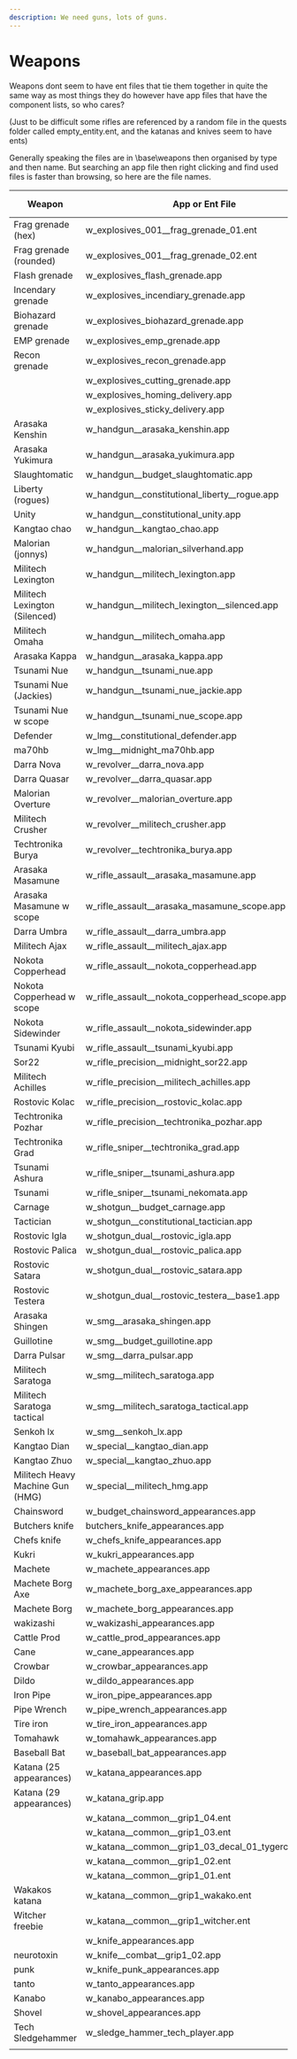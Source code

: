 ```yaml
---
description: We need guns, lots of guns.
---
```


# Weapons

Weapons dont seem to have ent files that tie them together in quite the same way as most things they do however have app files that have the component lists, so who cares?&#x20;

(Just to be difficult some rifles are referenced by a random file in the quests folder called empty\_entity.ent, and the katanas and knives seem to have ents)

Generally speaking the files are in \base\weapons then organised by type and then name. But searching an app file then right clicking and find used files is faster than browsing, so here are the file names.

<table><thead><tr><th width="349">Weapon</th><th width="423">App or Ent File</th><th>Ent file</th></tr></thead><tbody><tr><td>Frag grenade (hex)</td><td>w_explosives_001__frag_grenade_01.ent</td><td></td></tr><tr><td>Frag grenade (rounded)</td><td>w_explosives_001__frag_grenade_02.ent</td><td></td></tr><tr><td>Flash grenade</td><td>w_explosives_flash_grenade.app </td><td></td></tr><tr><td>Incendary grenade</td><td>w_explosives_incendiary_grenade.app </td><td></td></tr><tr><td>Biohazard grenade</td><td>w_explosives_biohazard_grenade.app </td><td></td></tr><tr><td>EMP grenade</td><td>w_explosives_emp_grenade.app </td><td></td></tr><tr><td>Recon grenade</td><td>w_explosives_recon_grenade.app </td><td></td></tr><tr><td></td><td>w_explosives_cutting_grenade.app </td><td></td></tr><tr><td></td><td>w_explosives_homing_delivery.app  </td><td></td></tr><tr><td></td><td>w_explosives_sticky_delivery.app</td><td></td></tr><tr><td>Arasaka Kenshin</td><td>w_handgun__arasaka_kenshin.app </td><td></td></tr><tr><td>Arasaka Yukimura</td><td>w_handgun__arasaka_yukimura.app </td><td></td></tr><tr><td>Slaughtomatic</td><td>w_handgun__budget_slaughtomatic.app </td><td></td></tr><tr><td>Liberty (rogues)</td><td>w_handgun__constitutional_liberty__rogue.app </td><td></td></tr><tr><td>Unity</td><td>w_handgun__constitutional_unity.app </td><td></td></tr><tr><td>Kangtao chao</td><td>w_handgun__kangtao_chao.app </td><td></td></tr><tr><td>Malorian (jonnys)</td><td>w_handgun__malorian_silverhand.app </td><td></td></tr><tr><td>Militech Lexington</td><td>w_handgun__militech_lexington.app </td><td></td></tr><tr><td>Militech Lexington (Silenced)</td><td>w_handgun__militech_lexington__silenced.app </td><td></td></tr><tr><td>Militech Omaha</td><td>w_handgun__militech_omaha.app </td><td></td></tr><tr><td>Arasaka Kappa</td><td>w_handgun__arasaka_kappa.app </td><td></td></tr><tr><td>Tsunami Nue</td><td>w_handgun__tsunami_nue.app  </td><td></td></tr><tr><td>Tsunami Nue (Jackies)</td><td>w_handgun__tsunami_nue_jackie.app</td><td></td></tr><tr><td>Tsunami Nue w scope</td><td>w_handgun__tsunami_nue_scope.app  </td><td></td></tr><tr><td>Defender</td><td>w_lmg__constitutional_defender.app </td><td></td></tr><tr><td>ma70hb</td><td>w_lmg__midnight_ma70hb.app</td><td></td></tr><tr><td>Darra Nova</td><td>w_revolver__darra_nova.app </td><td></td></tr><tr><td>Darra Quasar</td><td>w_revolver__darra_quasar.app </td><td></td></tr><tr><td>Malorian Overture</td><td>w_revolver__malorian_overture.app </td><td></td></tr><tr><td>Militech Crusher</td><td>w_revolver__militech_crusher.app </td><td></td></tr><tr><td>Techtronika Burya</td><td>w_revolver__techtronika_burya.app </td><td></td></tr><tr><td>Arasaka Masamune</td><td>w_rifle_assault__arasaka_masamune.app </td><td></td></tr><tr><td>Arasaka Masamune w scope</td><td>w_rifle_assault__arasaka_masamune_scope.app   </td><td></td></tr><tr><td>Darra Umbra</td><td>w_rifle_assault__darra_umbra.app </td><td></td></tr><tr><td>Militech Ajax</td><td>w_rifle_assault__militech_ajax.app</td><td></td></tr><tr><td>Nokota Copperhead</td><td>w_rifle_assault__nokota_copperhead.app </td><td></td></tr><tr><td>Nokota Copperhead w scope</td><td>w_rifle_assault__nokota_copperhead_scope.app  </td><td></td></tr><tr><td>Nokota Sidewinder</td><td>w_rifle_assault__nokota_sidewinder.app</td><td></td></tr><tr><td>Tsunami Kyubi</td><td>w_rifle_assault__tsunami_kyubi.app  </td><td></td></tr><tr><td>Sor22</td><td>w_rifle_precision__midnight_sor22.app </td><td></td></tr><tr><td>Militech Achilles</td><td>w_rifle_precision__militech_achilles.app</td><td></td></tr><tr><td>Rostovic Kolac</td><td>w_rifle_precision__rostovic_kolac.app</td><td></td></tr><tr><td>Techtronika Pozhar       </td><td>w_rifle_precision__techtronika_pozhar.app </td><td></td></tr><tr><td>Techtronika Grad</td><td>w_rifle_sniper__techtronika_grad.app</td><td></td></tr><tr><td>Tsunami Ashura </td><td>w_rifle_sniper__tsunami_ashura.app </td><td></td></tr><tr><td>Tsunami </td><td> w_rifle_sniper__tsunami_nekomata.app </td><td></td></tr><tr><td>Carnage</td><td>w_shotgun__budget_carnage.app </td><td></td></tr><tr><td>Tactician</td><td>w_shotgun__constitutional_tactician.app</td><td></td></tr><tr><td>Rostovic Igla</td><td>w_shotgun_dual__rostovic_igla.app </td><td></td></tr><tr><td>Rostovic Palica</td><td>w_shotgun_dual__rostovic_palica.app</td><td></td></tr><tr><td>Rostovic Satara</td><td>w_shotgun_dual__rostovic_satara.app</td><td></td></tr><tr><td>Rostovic Testera</td><td>w_shotgun_dual__rostovic_testera__base1.app</td><td></td></tr><tr><td>Arasaka Shingen</td><td>w_smg__arasaka_shingen.app</td><td></td></tr><tr><td>Guillotine</td><td>w_smg__budget_guillotine.app</td><td></td></tr><tr><td>Darra Pulsar</td><td>w_smg__darra_pulsar.app </td><td></td></tr><tr><td>Militech Saratoga</td><td>w_smg__militech_saratoga.app </td><td></td></tr><tr><td>Militech Saratoga tactical</td><td>w_smg__militech_saratoga_tactical.app</td><td></td></tr><tr><td>Senkoh lx</td><td>w_smg__senkoh_lx.app</td><td></td></tr><tr><td>Kangtao Dian</td><td>w_special__kangtao_dian.app </td><td></td></tr><tr><td>Kangtao Zhuo</td><td>w_special__kangtao_zhuo.app </td><td></td></tr><tr><td>Militech Heavy Machine Gun (HMG)</td><td>w_special__militech_hmg.app </td><td></td></tr><tr><td>Chainsword</td><td>w_budget_chainsword_appearances.app </td><td></td></tr><tr><td>Butchers knife</td><td>butchers_knife_appearances.app </td><td></td></tr><tr><td>Chefs knife</td><td>w_chefs_knife_appearances.app </td><td></td></tr><tr><td>Kukri</td><td>w_kukri_appearances.app </td><td></td></tr><tr><td>Machete</td><td>w_machete_appearances.app </td><td></td></tr><tr><td>Machete Borg Axe</td><td>w_machete_borg_axe_appearances.app </td><td></td></tr><tr><td>Machete Borg </td><td>w_machete_borg_appearances.app </td><td></td></tr><tr><td>wakizashi</td><td>w_wakizashi_appearances.app </td><td></td></tr><tr><td>Cattle Prod</td><td>w_cattle_prod_appearances.app </td><td></td></tr><tr><td>Cane</td><td>w_cane_appearances.app </td><td></td></tr><tr><td>Crowbar</td><td>w_crowbar_appearances.app </td><td></td></tr><tr><td>Dildo</td><td>w_dildo_appearances.app </td><td></td></tr><tr><td>Iron Pipe</td><td>w_iron_pipe_appearances.app </td><td></td></tr><tr><td>Pipe Wrench</td><td>w_pipe_wrench_appearances.app </td><td></td></tr><tr><td>Tire iron</td><td>w_tire_iron_appearances.app </td><td></td></tr><tr><td>Tomahawk</td><td>w_tomahawk_appearances.app </td><td></td></tr><tr><td>Baseball Bat</td><td>w_baseball_bat_appearances.app </td><td></td></tr><tr><td>Katana (25 appearances)</td><td>w_katana_appearances.app </td><td></td></tr><tr><td>Katana (29 appearances)</td><td>w_katana_grip.app </td><td></td></tr><tr><td></td><td>w_katana__common__grip1_04.ent </td><td></td></tr><tr><td></td><td>w_katana__common__grip1_03.ent </td><td></td></tr><tr><td></td><td>w_katana__common__grip1_03_decal_01_tygerclaws.ent </td><td></td></tr><tr><td></td><td>w_katana__common__grip1_02.ent</td><td></td></tr><tr><td></td><td> w_katana__common__grip1_01.ent </td><td></td></tr><tr><td>Wakakos katana</td><td>w_katana__common__grip1_wakako.ent </td><td></td></tr><tr><td>Witcher freebie</td><td>w_katana__common__grip1_witcher.ent</td><td></td></tr><tr><td></td><td>w_knife_appearances.app</td><td></td></tr><tr><td>neurotoxin</td><td> w_knife__combat__grip1_02.app </td><td></td></tr><tr><td>punk</td><td>w_knife_punk_appearances.app </td><td></td></tr><tr><td>tanto</td><td>w_tanto_appearances.app </td><td></td></tr><tr><td>Kanabo</td><td>w_kanabo_appearances.app </td><td></td></tr><tr><td>Shovel</td><td>w_shovel_appearances.app </td><td></td></tr><tr><td>Tech Sledgehammer</td><td>w_sledge_hammer_tech_player.app </td><td></td></tr><tr><td></td><td></td><td></td></tr></tbody></table>
